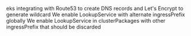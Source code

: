 eks integrating with Route53 to create DNS records and Let's Encrypt to generate wildcard
We enable LookupService with alternate ingressPrefix globally
We enable LookupService in clusterPackages with other ingressPrefix that should be discarded
